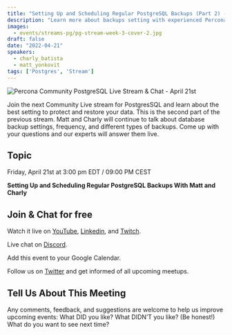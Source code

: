 ```yaml
---
title: "Setting Up and Scheduling Regular PostgreSQL Backups (Part 2) - Percona Community PostgreSQL Live Stream & Chat - April, 21st"
description: "Learn more about backups setting with experienced Percona experts to ensure that your data is secure and safe on April 21st at 3:00 pm EDT  / 08:00 PM CEST"
images:
  - events/streams-pg/pg-stream-week-3-cover-2.jpg
draft: false
date: "2022-04-21"
speakers:
  - charly_batista
  - matt_yonkovit
tags: ['Postgres', 'Stream']
---
```


![Percona Community PostgreSQL Live Stream & Chat - April 21st](events/streams-pg/pg-stream-week-3-cover-2.jpg)

Join the next Community Live stream for PostgresSQL and learn about the best setting to protect and restore your data. This is the second part of the previous stream. Matt and Charly will continue to talk about database backup settings, frequency, and different types of backups. Come up with your questions and our experts will answer them live.

## Topic
Friday, April 21st  at 3:00 pm EDT  / 09:00 PM CEST

**Setting Up and Scheduling Regular PostgreSQL Backups With Matt and Charly**

## Join & Chat for free

Watch it live on [YouTube](https://www.youtube.com/watch?v=7ZdQ4xjX464), [Linkedin](https://www.linkedin.com/video/event/urn:li:ugcPost:6922103665344282624/), and [Twitch](https://www.twitch.tv/perconacommunity).

Live chat on [Discord](http://per.co.na/discord).

Add this event to your Google Calendar.

Follow us on [Twitter](https://twitter.com/PerconaBytes) and get informed of all upcoming meetups.


## Tell Us About This Meeting
Any comments, feedback, and suggestions are welcome to help us improve upcoming events:
What DID you like?
What DIDN’T you like? (Be honest!)
What do you want to see next time?